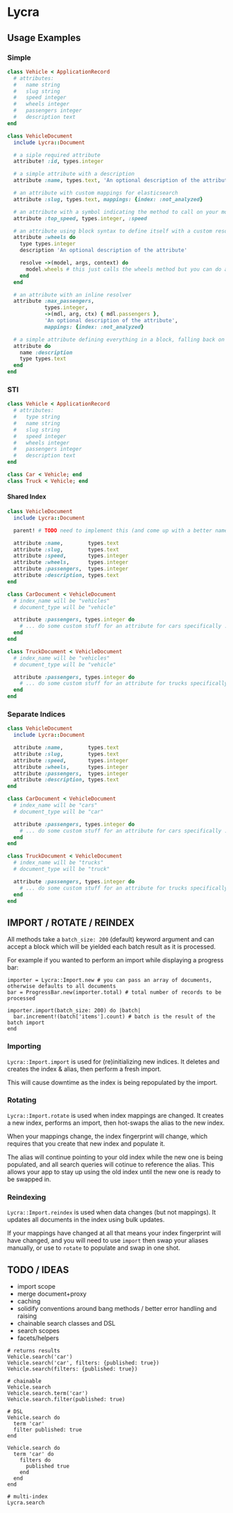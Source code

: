 # Lycra

## Usage Examples

### Simple

```ruby
class Vehicle < ApplicationRecord
  # attributes:
  #   name string
  #   slug string
  #   speed integer
  #   wheels integer
  #   passengers integer
  #   description text
end

class VehicleDocument
  include Lycra::Document

  # a siple required attribute
  attribute! :id, types.integer

  # a simple attribute with a description
  attribute :name, types.text, 'An optional description of the attribute'

  # an attribute with custom mappings for elasticsearch
  attribute :slug, types.text, mappings: {index: :not_analyzed}

  # an attribute with a symbol indicating the method to call on your model
  attribute :top_speed, types.integer, :speed

  # an attribute using block syntax to define itself with a custom resolver
  attribute :wheels do
    type types.integer
    description 'An optional description of the attribute'

    resolve ->(model, args, context) do
      model.wheels # this just calls the wheels method but you can do anything in here
    end
  end

  # an attribute with an inline resolver
  attribute :max_passengers,
            types.integer,
            ->(mdl, arg, ctx) { mdl.passengers },
            'An optional description of the attribute',
            mappings: {index: :not_analyzed}

  # a simple attribute defining everything in a block, falling back on defaults
  attribute do
    name :description
    type types.text
  end
end
```

### STI

```ruby
class Vehicle < ApplicationRecord
  # attributes:
  #   type string
  #   name string
  #   slug string
  #   speed integer
  #   wheels integer
  #   passengers integer
  #   description text
end

class Car < Vehicle; end
class Truck < Vehicle; end
```

#### Shared Index

```ruby
class VehicleDocument
  include Lycra::Document

  parent! # TODO need to implement this (and come up with a better name)

  attribute :name,        types.text
  attribute :slug,        types.text
  attribute :speed,       types.integer
  attribute :wheels,      types.integer
  attribute :passengers,  types.integer
  attribute :description, types.text
end

class CarDocument < VehicleDocument
  # index_name will be "vehicles"
  # document_type will be "vehicle"

  attribute :passengers, types.integer do
    # ... do some custom stuff for an attribute for cars specifically ...
  end
end

class TruckDocument < VehicleDocument
  # index_name will be "vehicles"
  # document_type will be "vehicle"

  attribute :passengers, types.integer do
    # ... do some custom stuff for an attribute for trucks specifically ...
  end
end
```

### Separate Indices

```ruby
class VehicleDocument
  include Lycra::Document

  attribute :name,        types.text
  attribute :slug,        types.text
  attribute :speed,       types.integer
  attribute :wheels,      types.integer
  attribute :passengers,  types.integer
  attribute :description, types.text
end

class CarDocument < VehicleDocument
  # index_name will be "cars"
  # document_type will be "car"

  attribute :passengers, types.integer do
    # ... do some custom stuff for an attribute for cars specifically ...
  end
end

class TruckDocument < VehicleDocument
  # index_name will be "trucks"
  # document_type will be "truck"

  attribute :passengers, types.integer do
    # ... do some custom stuff for an attribute for trucks specifically ...
  end
end
```

## IMPORT / ROTATE / REINDEX

All methods take a `batch_size: 200` (default) keyword argument and can accept a block which will be yielded each batch result as it is processed.

For example if you wanted to perform an import while displaying a progress bar:

```
importer = Lycra::Import.new # you can pass an array of documents, otherwise defaults to all documents
bar = ProgressBar.new(importer.total) # total number of records to be processed

importer.import(batch_size: 200) do |batch|
  bar.increment!(batch['items'].count) # batch is the result of the batch import
end
```

### Importing

`Lycra::Import.import` is used for (re)initializing new indices. It deletes and creates the index & alias, then perform a fresh import.

This will cause downtime as the index is being repopulated by the import.

### Rotating

`Lycra::Import.rotate` is used when index mappings are changed. It creates a new index, performs an import, then hot-swaps the alias to the new index.

When your mappings change, the index fingerprint will change, which requires that you create that new index and populate it.

The alias will continue pointing to your old index while the new one is being populated, and all search queries will cotinue to reference the alias. This allows your app to stay up using the old index until the new one is ready to be swapped in.

### Reindexing

`Lycra::Import.reindex` is used when data changes (but not mappings). It updates all documents in the index using bulk updates.

If your mappings have changed at all that means your index fingerprint will have changed, and you will need to use `import` then swap your aliases manually, or use to `rotate` to populate and swap in one shot.

## TODO / IDEAS

* import scope
* merge document+proxy
* caching
* solidify conventions around bang methods / better error handling and raising
* chainable search classes and DSL
* search scopes
* facets/helpers

```
# returns results
Vehicle.search('car')
Vehicle.search('car', filters: {published: true})
Vehicle.search(filters: {published: true})

# chainable
Vehicle.search
Vehicle.search.term('car')
Vehicle.search.filter(published: true)

# DSL
Vehicle.search do
  term 'car'
  filter published: true
end

Vehicle.search do
  term 'car' do
    filters do
      published true
    end
  end
end

# multi-index
Lycra.search
```
